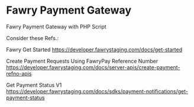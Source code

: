 # Fawry Payment Gateway
Fawry Payment Gateway with PHP Script

Consider these Refs.:

Fawry Get Started
https://developer.fawrystaging.com/docs/get-started

Create Payment Requests Using FawryPay Reference Number
https://developer.fawrystaging.com/docs/server-apis/create-payment-refno-apis

Get Payment Status V1
https://developer.fawrystaging.com/docs/sdks/payment-notifications/get-payment-status
